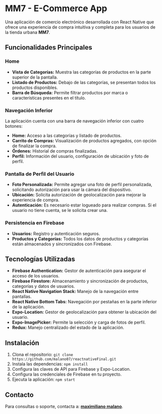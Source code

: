 # MM7 - E-Commerce App

Una aplicación de comercio electrónico desarrollada con React Native que ofrece una experiencia de compra intuitiva y completa para los usuarios de la tienda urbana **MM7**.

## Funcionalidades Principales

### Home

- **Vista de Categorías:** Muestra las categorías de productos en la parte superior de la pantalla.
- **Listado de Productos:** Debajo de las categorías, se presentan todos los productos disponibles.
- **Barra de Búsqueda:** Permite filtrar productos por marca o características presentes en el título.

### Navegación Inferior

La aplicación cuenta con una barra de navegación inferior con cuatro botones:

- **Home:** Acceso a las categorías y listado de productos.
- **Carrito de Compras:** Visualización de productos agregados, con opción de finalizar la compra.
- **Órdenes:** Historial de compras finalizadas.
- **Perfil:** Información del usuario, configuración de ubicación y foto de perfil.

### Pantalla de Perfil del Usuario

- **Foto Personalizada:** Permite agregar una foto de perfil personalizada, solicitando autorización para usar la cámara del dispositivo.
- **Ubicación:** Solicita autorización de geolocalización para mejorar la experiencia de compra.
- **Autenticación:** Es necesario estar logueado para realizar compras. Si el usuario no tiene cuenta, se le solicita crear una.

### Persistencia en Firebase

- **Usuarios:** Registro y autenticación seguros.
- **Productos y Categorías:** Todos los datos de productos y categorías están almacenados y sincronizados con Firebase.

## Tecnologías Utilizadas

- **Firebase Authentication:** Gestor de autenticación para asegurar el acceso de los usuarios.
- **Firebase Firestore:** Almacenamiento y sincronización de productos, categorías y datos de usuarios.
- **React Native Navigation Stack:** Manejo de la navegación entre pantallas.
- **React Native Bottom Tabs:** Navegación por pestañas en la parte inferior de la aplicación.
- **Expo-Location:** Gestor de geolocalización para obtener la ubicación del usuario.
- **Expo-ImagePicker:** Permite la selección y carga de fotos de perfil.
- **Redux:** Manejo centralizado del estado de la aplicación.

## Instalación

1. Clona el repositorio: `git clone https://github.com/malano07/reactnativeFinal.git`
2. Instala las dependencias: `npm install`
3. Configura las claves de API para Firebase y Expo-Location.
4. Configura las credenciales de Firebase en tu proyecto.
5. Ejecuta la aplicación: `npm start`



## Contacto

Para consultas o soporte, contacta a: **[maximiliano malano](mailto:maximalano@gmail.com)**.


